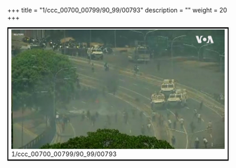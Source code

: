 +++
title = "1/ccc_00700_00799/90_99/00793"
description = ""
weight = 20
+++

<table style="border:2px solid black;max-width:800px;max-height:800px;" 
><tr><td>
<img class="center-fit-jpg"
src="/jpg_/aaa_20190430_NxaOmWaI8sI_00792.jpg">
1/ccc_00700_00799/90_99/00793
</img></td></tr></table>
